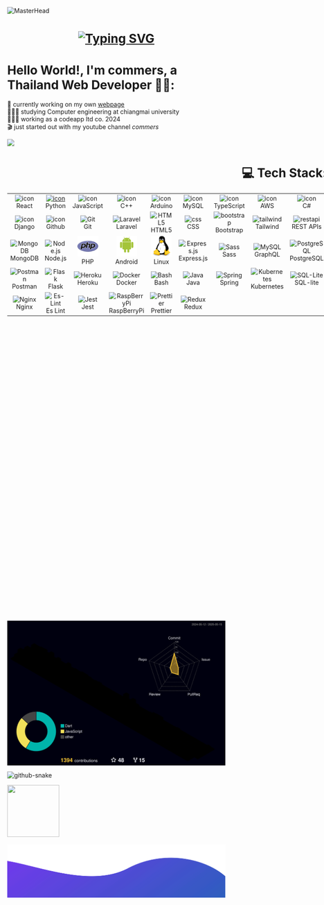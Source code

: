 ![MasterHead](https://camo.githubusercontent.com/069e3ef2850e722ccaef748bf8cdadafeed9fd4a9ee1436daebd7e820f4402a7/68747470733a2f2f666972656261736573746f726167652e676f6f676c65617069732e636f6d2f76302f622f666c6578692d636f64696e672e61707073706f742e636f6d2f6f2f64656d706769372d35323066386435662d363364342d343435332d383832322d6462633134396165323766382e6769663f616c743d6d6564696126746f6b656e3d39316330633762322d393363332d343032392d623031312d316138373033633537333064)

<!-- ![alt text](./top.svg) -->
<!-- <img src="banner_github.png" alt="GitHub Banner" width="100%" /> -->

<h1 align="center">
<a href="https://git.io/typing-svg"><img src="https://readme-typing-svg.herokuapp.com?font=Fira+Code&pause=1000&center=true&width=435&lines=Hi+There!%F0%9F%91%8B;I'm+cryptoclaw" alt="Typing SVG" /></a>
</h1>

# Hello World!, I'm commers, a Thailand Web Developer 👋🏼:

🛜 currently working on my own [webpage](https://www.tobiasmeyhoefer.de)<br>👨🏼‍🎓 studying Computer engineering at chiangmai university<br>👨🏼‍💻 working as a codeapp ltd co. 2024 <br>🎬 just started out with my youtube channel <i>commers</i>

<img src="https://user-images.githubusercontent.com/74038190/216649417-9acc58df-9186-4132-ad43-819a57babb67.gif" width="100">
<!-- <img align="right" height="300" wide="300" src="https://i.imgflip.com/65efzo.gif"  /> -->

<div style="display: flex; align-items: flex-start; gap: 12px; flex-wrap: nowrap; width: 100%;">
  <!-- ฝั่งซ้าย: Tech Stack -->
  <div style="flex: 1; text-align: right;">
    <h1>💻 Tech Stack:</h1>
    <!-- <p>
      <img src="https://img.shields.io/badge/typescript-%23007ACC.svg?style=for-the-badge&logo=typescript&logoColor=white">
      <img src="https://img.shields.io/badge/swift-F54A2A?style=for-the-badge&logo=swift&logoColor=white">
      <img src="https://img.shields.io/badge/c%23-%23239120.svg?style=for-the-badge&logo=csharp&logoColor=white">
      <img src="https://img.shields.io/badge/css3-%231572B6.svg?style=for-the-badge&logo=css3&logoColor=white">
      <img src="https://img.shields.io/badge/java-%23ED8B00.svg?style=for-the-badge&logo=openjdk&logoColor=white">
      <img src="https://img.shields.io/badge/html5-%23E34F26.svg?style=for-the-badge&logo=html5&logoColor=white">
      <img src="https://img.shields.io/badge/-GraphQL-E10098?style=for-the-badge&logo=graphql&logoColor=white">
      <img src="https://img.shields.io/badge/PowerShell-%235391FE.svg?style=for-the-badge&logo=powershell&logoColor=white">
      <img src="https://img.shields.io/badge/vercel-%23000000.svg?style=for-the-badge&logo=vercel&logoColor=white">
      <img src="https://img.shields.io/badge/AWS-%23FF9900.svg?style=for-the-badge&logo=amazon-aws&logoColor=white">
      <img src="https://img.shields.io/badge/GoogleCloud-%234285F4.svg?style=for-the-badge&logo=google-cloud&logoColor=white">
      <img src="https://img.shields.io/badge/angular-%23DD0031.svg?style=for-the-badge&logo=angular&logoColor=white">
      <img src="https://img.shields.io/badge/.NET-5C2D91?style=for-the-badge&logo=.net&logoColor=white">
      <img src="https://img.shields.io/badge/express.js-%23404d59.svg?style=for-the-badge&logo=express&logoColor=%2361DAFB">
      <img src="https://img.shields.io/badge/Electron-191970?style=for-the-badge&logo=Electron&logoColor=white">
      <img src="https://img.shields.io/badge/Next-black?style=for-the-badge&logo=next.js&logoColor=white">
      <img src="https://img.shields.io/badge/node.js-6DA55F?style=for-the-badge&logo=node.js&logoColor=white">
      <img src="https://img.shields.io/badge/redux-%23593d88.svg?style=for-the-badge&logo=redux&logoColor=white">
      <img src="https://img.shields.io/badge/react-%2320232a.svg?style=for-the-badge&logo=react&logoColor=%2361DAFB">
      <img src="https://img.shields.io/badge/vite-%23646CFF.svg?style=for-the-badge&logo=vite&logoColor=white">
      <img src="https://img.shields.io/badge/tailwindcss-%2338B2AC.svg?style=for-the-badge&logo=tailwind-css&logoColor=white">
      <img src="https://img.shields.io/badge/SASS-hotpink.svg?style=for-the-badge&logo=SASS&logoColor=white">
      <img src="https://img.shields.io/badge/nginx-%23009639.svg?style=for-the-badge&logo=nginx&logoColor=white">
      <img src="https://img.shields.io/badge/figma-%23F24E1E.svg?style=for-the-badge&logo=figma&logoColor=white">
      <img src="https://img.shields.io/badge/Framer-black?style=for-the-badge&logo=framer&logoColor=blue">
      <img src="https://img.shields.io/badge/Microsoft%20SQL%20Server-CC2927?style=for-the-badge&logo=microsoft%20sql%20server&logoColor=white">
      <img src="https://img.shields.io/badge/MongoDB-%234ea94b.svg?style=for-the-badge&logo=mongodb&logoColor=white">
      <img src="https://img.shields.io/badge/postgres-%23316192.svg?style=for-the-badge&logo=postgresql&logoColor=white">
      <img src="https://img.shields.io/badge/Firebase-039BE5?style=for-the-badge&logo=Firebase&logoColor=white">
      <img src="https://img.shields.io/badge/Adobe%20Audition-9999FF.svg?style=for-the-badge&logo=Adobe%20Audition&logoColor=white">
      <img src="https://img.shields.io/badge/adobe%20photoshop-%2331A8FF.svg?style=for-the-badge&logo=adobe%20photoshop&logoColor=white">
      <img src="https://img.shields.io/badge/Notion-%23000000.svg?style=for-the-badge&logo=notion&logoColor=white">
    -->

  <table align="center" >
  <tr>
    <td align="center" width="96">
        <img src="https://techstack-generator.vercel.app/react-icon.svg" alt="icon" width="65" height="65" />
      <br>React
    </td>
    <td align="center" width="96">
      <a href="#macropower-tech">
        <img src="https://techstack-generator.vercel.app/python-icon.svg" alt="icon" width="65" height="65" />
      </a>
      <br>Python
    </td>
    <td align="center" width="96">
        <img src="https://techstack-generator.vercel.app/js-icon.svg" alt="icon" width="65" height="65" />
      <br>JavaScript
    </td>
    <td align="center" width="96">
        <img src="https://techstack-generator.vercel.app/cpp-icon.svg" alt="icon" width="65" height="65" />
      <br>C++
    </td>
    <td align="center" width="96">
        <img src="https://cdn.worldvectorlogo.com/logos/arduino-1.svg" alt="icon" width="65" height="65" />
      <br>Arduino
    </td>
    <td align="center" width="96">
        <img src="https://techstack-generator.vercel.app/mysql-icon.svg" alt="icon" width="65" height="65" />
      <br>MySQL
    </td>
    <td align="center" width="96">
        <img src="https://techstack-generator.vercel.app/ts-icon.svg" alt="icon" width="65" height="65" />
      <br>TypeScript
    </td>
    <td align="center" width="96">
        <img src="https://techstack-generator.vercel.app/aws-icon.svg" alt="icon" width="65" height="65" />
      <br>AWS
    </td>
    <td align="center" width="96">
        <img src="https://techstack-generator.vercel.app/csharp-icon.svg" alt="icon" width="65" height="65" />
      <br>C#
    </td>
  </tr>
  <tr>
  <td align="center" width="96">
        <img src="https://techstack-generator.vercel.app/django-icon.svg" alt="icon" width="65" height="65" />
      <br>Django
    <td align="center" width="96">
        <img src="https://techstack-generator.vercel.app/github-icon.svg" alt="icon" width="65" height="65" />
      <br>Github
    </td>
    <td align="center" width="96"> 
        <img src="https://user-images.githubusercontent.com/25181517/192108372-f71d70ac-7ae6-4c0d-8395-51d8870c2ef0.png" width="48" height="48" alt="Git" />
      <br>Git
    </td>
    <td align="center"  width="96">
        <img src="https://skillicons.dev/icons?i=laravel" width="48" height="48" alt="Laravel" />
      <br>Laravel
    </td>
    <td align="center"  width="96">
        <img src="https://skillicons.dev/icons?i=html" width="48" height="48" alt="HTML5" />
      <br>HTML5
    </td>
    <td align="center" width="96">
        <img src="https://skillicons.dev/icons?i=css" width="48" height="48" alt="css" />
      <br>CSS
    </td>
    <td align="center"  width="96">
        <img src="https://skillicons.dev/icons?i=bootstrap" width="48" height="48" alt="bootstrap" />
      <br>Bootstrap
    </td>
    <td align="center" width="96">
        <img src="https://skillicons.dev/icons?i=tailwind" width="48" height="48" alt="tailwind" />
      <br>Tailwind
    </td>
    <td align="center" width="96">
        <img src="https://techstack-generator.vercel.app/restapi-icon.svg" width="48" height="48" alt="restapi" />
      <br>REST APIs
    </td>
  </tr>
 <tr>
      <td align="center" width="96">
        <img src="https://skillicons.dev/icons?i=mongodb" width="48" height="48" alt="MongoDB" />
      <br>MongoDB
    </td>
        <td align="center" width="96">
        <img src="https://skillicons.dev/icons?i=nodejs" width="48" height="48" alt="Node.js" />
      <br>Node.js
      </td>
      </td>
    <td align="center" width="96">
        <img src="https://raw.githubusercontent.com/devicons/devicon/master/icons/php/php-original.svg" width="48" height="48" alt="PHP" />
      <br>PHP
    </td>
            <td align="center" width="96">
        <img src="https://raw.githubusercontent.com/devicons/devicon/master/icons/android/android-original-wordmark.svg" width="48" height="48" alt="Android" />
      <br>Android
    </td>
              <td align="center" width="96">
        <img src="https://raw.githubusercontent.com/devicons/devicon/master/icons/linux/linux-original.svg" width="48" height="48" alt="Linux" />
      <br>Linux
    </td>
              <td align="center" width="96">
        <img src="https://img.icons8.com/?size=64&id=2ZOaTclOqD4q&format=png" width="48" height="48" alt="Express.js" />
      <br>Express.js
    </td>
              <td align="center" width="96">
        <img src="https://techstack-generator.vercel.app/sass-icon.svg" width="48" height="48" alt="Sass" />
      <br>Sass
    </td>
              <td align="center" width="96">
        <img src="https://techstack-generator.vercel.app/graphql-icon.svg" width="48" height="48" alt="MySQL" />
      <br>GraphQL
    </td>
    <td align="center" width="96">
        <img src="https://skillicons.dev/icons?i=postgres" width="48" height="48" alt="PostgreSQL" />
      <br>PostgreSQL
    </td>
 </tr>
 <tr>
      <td align="center" width="96">
        <img src="https://www.vectorlogo.zone/logos/getpostman/getpostman-icon.svg" width="48" height="48" alt="Postman" />
      <br>Postman
    </td>
        <td align="center" width="96">
        <img src="https://www.vectorlogo.zone/logos/palletsprojects_flask/palletsprojects_flask-ar21.svg" width="48" height="48" alt="Flask" />
      <br>Flask
      </td>
      </td>
    <td align="center" width="96">
        <img src="https://www.vectorlogo.zone/logos/heroku/heroku-icon.svg" width="48" height="48" alt="Heroku" />
      <br>Heroku
    </td>
            <td align="center" width="96">
        <img src="https://techstack-generator.vercel.app/docker-icon.svg" width="48" height="48" alt="Docker" />
      <br>Docker
    </td>
              <td align="center" width="96">
        <img src="https://d33wubrfki0l68.cloudfront.net/45825999a370278a2d392daafce3e7a95de0fff2/3bada/img/logo/svg/full_colored_light.svg" width="48" height="48" alt="Bash" />
      <br>Bash
    </td>
              <td align="center" width="96">
        <img src="https://techstack-generator.vercel.app/java-icon.svg" width="48" height="48" alt="Java" />
      <br>Java
    </td>
              <td align="center" width="96">
        <img src="https://www.vectorlogo.zone/logos/springio/springio-icon.svg" width="48" height="48" alt="Spring" />
      <br>Spring
    </td>
              <td align="center" width="96">
        <img src="https://techstack-generator.vercel.app/kubernetes-icon.svg" width="48" height="48" alt="Kubernetes" />
      <br>Kubernetes
    </td>
    <td align="center" width="96">
        <img src="https://www.vectorlogo.zone/logos/sqlite/sqlite-icon.svg" width="48" height="48" alt="SQL-Lite" />
      <br>SQL-lite
    </td>
 </tr>
 <tr>
      <td align="center" width="96">
        <img src="https://techstack-generator.vercel.app/nginx-icon.svg" width="48" height="48" alt="Nginx" />
      <br>Nginx
    </td>
        <td align="center" width="96">
        <img src="https://techstack-generator.vercel.app/eslint-icon.svg" width="48" height="48" alt="Es-Lint" />
      <br>Es Lint
      </td>
<!--       </td>
    <td align="center" width="96">
        <img src="https://www.vectorlogo.zone/logos/heroku/heroku-icon.svg" width="48" height="48" alt="Heroku" />
      <br>Heroku
    </td>
            <td align="center" width="96">
        <img src="https://techstack-generator.vercel.app/docker-icon.svg" width="48" height="48" alt="Docker" />
      <br>Docker
    </td>
              <td align="center" width="96">
        <img src="https://d33wubrfki0l68.cloudfront.net/45825999a370278a2d392daafce3e7a95de0fff2/3bada/img/logo/svg/full_colored_light.svg" width="48" height="48" alt="Bash" />
      <br>Bash
    </td> -->
              <td align="center" width="96">
        <img src="https://techstack-generator.vercel.app/jest-icon.svg" width="48" height="48" alt="Jest" />
      <br>Jest
    </td>
              <td align="center" width="96">
        <img src="https://techstack-generator.vercel.app/raspberrypi-icon.svg" width="48" height="48" alt="RaspBerryPi" />
      <br>RaspBerryPi
    </td>
              <td align="center" width="96">
        <img src="https://techstack-generator.vercel.app/prettier-icon.svg" width="48" height="48" alt="Prettier" />
      <br>Prettier
    </td>
    <td align="center" width="96">
        <img src="https://techstack-generator.vercel.app/redux-icon.svg" width="48" height="48" alt="Redux" />
      <br>Redux
    </td>
 </tr>
    
</table>
    </p>
  </div>

<h1 align="center" style="
  display: inline-block;
  width: calc(32px * 24);
  height: 32px;
  background-image: url('https://fonts.gstatic.com/s/e/notoemoji/latest/1f495/512.gif');
  background-repeat: repeat-x;
">
</h1>

<img align="right" alt="GIF" src="https://github.com/Aquarius-blake/Images/blob/main/Profile/gifs/programmer.gif" width="240" />
  
<h2>:notes: Now playing <!-- <a href="https://www.last.fm/user/carol-helo"><img alt="last song I've listened to" src="https://badges.lastfm.workers.dev/last-played?user=carol-helo&color=7E3ACE&logoColor=7E3ACE&label=Last+song+I've+listened+to"></a></h2>-->
</br>
<a href="https://open.spotify.com/user/31lnn6iv3gugv4kpc2mjusnwv7cq"><img src="https://spotify-now-playing-carol42.vercel.app/api/spotify" alt="Now playing on Spotify" ></a>

<details>
    <summary>Recently played</summary>
    <a href="https://open.spotify.com/user/31lnn6iv3gugv4kpc2mjusnwv7cq"><img src="https://spotify-recently-played-readme.vercel.app/api?user=31lnn6iv3gugv4kpc2mjusnwv7cq&unique=true&count=10" alt="Spotify recently played"></a>
</details>

 

<h1 align="center">
  <!-- คัดลอกบรรทัดนี้หลาย ๆ รอบ -->
  <img src="https://fonts.gstatic.com/s/e/notoemoji/latest/1f495/512.gif" alt="💕" width="32" height="32">
  <img src="https://fonts.gstatic.com/s/e/notoemoji/latest/1f495/512.gif" alt="💕" width="32" height="32">
  <img src="https://fonts.gstatic.com/s/e/notoemoji/latest/1f495/512.gif" alt="💕" width="32" height="32">
  <img src="https://fonts.gstatic.com/s/e/notoemoji/latest/1f495/512.gif" alt="💕" width="32" height="32">
  <img src="https://fonts.gstatic.com/s/e/notoemoji/latest/1f495/512.gif" alt="💕" width="32" height="32">
  <img src="https://fonts.gstatic.com/s/e/notoemoji/latest/1f495/512.gif" alt="💕" width="32" height="32">
  <img src="https://fonts.gstatic.com/s/e/notoemoji/latest/1f495/512.gif" alt="💕" width="32" height="32">
  <img src="https://fonts.gstatic.com/s/e/notoemoji/latest/1f495/512.gif" alt="💕" width="32" height="32">
  <img src="https://fonts.gstatic.com/s/e/notoemoji/latest/1f495/512.gif" alt="💕" width="32" height="32">
  <img src="https://fonts.gstatic.com/s/e/notoemoji/latest/1f495/512.gif" alt="💕" width="32" height="32">
  <img src="https://fonts.gstatic.com/s/e/notoemoji/latest/1f495/512.gif" alt="💕" width="32" height="32">
  <img src="https://fonts.gstatic.com/s/e/notoemoji/latest/1f495/512.gif" alt="💕" width="32" height="32">
  <img src="https://fonts.gstatic.com/s/e/notoemoji/latest/1f495/512.gif" alt="💕" width="32" height="32">
  <img src="https://fonts.gstatic.com/s/e/notoemoji/latest/1f495/512.gif" alt="💕" width="32" height="32">
  <img src="https://fonts.gstatic.com/s/e/notoemoji/latest/1f495/512.gif" alt="💕" width="32" height="32">
  <img src="https://fonts.gstatic.com/s/e/notoemoji/latest/1f495/512.gif" alt="💕" width="32" height="32">
  <img src="https://fonts.gstatic.com/s/e/notoemoji/latest/1f495/512.gif" alt="💕" width="32" height="32">
  <img src="https://fonts.gstatic.com/s/e/notoemoji/latest/1f495/512.gif" alt="💕" width="32" height="32">
  <img src="https://fonts.gstatic.com/s/e/notoemoji/latest/1f495/512.gif" alt="💕" width="32" height="32">
  <img src="https://fonts.gstatic.com/s/e/notoemoji/latest/1f495/512.gif" alt="💕" width="32" height="32">
  <!-- ซ้ำไปเรื่อย ๆ -->
</h1>

  <!-- ฝั่งขวา: รูปภาพ -->
  <div style="flex-shrink: 0;" align="center">
    <img height="150" src="https://media1.giphy.com/media/v1.Y2lkPTc5MGI3NjExcjMxYnlwejAyY3d1ejM2NnhobXBhc2FjaWs5a3VlYzZ1ajd1bTJvbCZlcD12MV9pbnRlcm5hbF9naWZfYnlfaWQmY3Q9Zw/tgFEc3UjgE14TJa7TC/giphy.gif" alt="Tech Image">
    <img height="150" src="https://media.giphy.com/media/aZy20NTYLaS9upf9O2/giphy.gif?cid=ecf05e47p5k9ioailunr5olv8a52xfc6tz1ols4fme4yrd6u&ep=v1_gifs_related&rid=giphy.gif&ct=g" alt="Tech Image">
    <img height="150" src="https://media.giphy.com/media/Rk6IMQKg4NCNjxggGd/giphy.gif?cid=ecf05e47p5k9ioailunr5olv8a52xfc6tz1ols4fme4yrd6u&ep=v1_gifs_related&rid=giphy.gif&ct=g" alt="Tech Image">
    <img height="150" src="https://media.giphy.com/media/3o6wrmwHYVAz7Q4wTK/giphy.gif?cid=ecf05e47aozy3c4qo307gthdz17cwbrldv3khhlwfehj4bsi&ep=v1_gifs_related&rid=giphy.gif&ct=g" alt="Tech Image">
  </div>

<h1 align="center">
  <picture>
  <source srcset="https://fonts.gstatic.com/s/e/notoemoji/latest/1f47e/512.webp" type="image/webp">
  <img src="https://fonts.gstatic.com/s/e/notoemoji/latest/1f47e/512.gif" alt="👾" width="32" height="32">
</picture>
  <picture>
  <source srcset="https://fonts.gstatic.com/s/e/notoemoji/latest/1f47e/512.webp" type="image/webp">
  <img src="https://fonts.gstatic.com/s/e/notoemoji/latest/1f47e/512.gif" alt="👾" width="32" height="32">
</picture>
  <picture>
  <source srcset="https://fonts.gstatic.com/s/e/notoemoji/latest/1f47e/512.webp" type="image/webp">
  <img src="https://fonts.gstatic.com/s/e/notoemoji/latest/1f47e/512.gif" alt="👾" width="32" height="32">
</picture>
  <picture>
  <source srcset="https://fonts.gstatic.com/s/e/notoemoji/latest/1f47e/512.webp" type="image/webp">
  <img src="https://fonts.gstatic.com/s/e/notoemoji/latest/1f47e/512.gif" alt="👾" width="32" height="32">
</picture>
  <picture>
  <source srcset="https://fonts.gstatic.com/s/e/notoemoji/latest/1f47e/512.webp" type="image/webp">
  <img src="https://fonts.gstatic.com/s/e/notoemoji/latest/1f47e/512.gif" alt="👾" width="32" height="32">
</picture>
<picture>
  <source srcset="https://fonts.gstatic.com/s/e/notoemoji/latest/1f47e/512.webp" type="image/webp">
  <img src="https://fonts.gstatic.com/s/e/notoemoji/latest/1f47e/512.gif" alt="👾" width="32" height="32">
</picture>
<picture>
  <source srcset="https://fonts.gstatic.com/s/e/notoemoji/latest/1f47e/512.webp" type="image/webp">
  <img src="https://fonts.gstatic.com/s/e/notoemoji/latest/1f47e/512.gif" alt="👾" width="32" height="32">
</picture>
<picture>
  <source srcset="https://fonts.gstatic.com/s/e/notoemoji/latest/1f47e/512.webp" type="image/webp">
  <img src="https://fonts.gstatic.com/s/e/notoemoji/latest/1f47e/512.gif" alt="👾" width="32" height="32">
</picture>
<picture>
  <source srcset="https://fonts.gstatic.com/s/e/notoemoji/latest/1f47e/512.webp" type="image/webp">
  <img src="https://fonts.gstatic.com/s/e/notoemoji/latest/1f47e/512.gif" alt="👾" width="32" height="32">
</picture>
<picture>
  <source srcset="https://fonts.gstatic.com/s/e/notoemoji/latest/1f47e/512.webp" type="image/webp">
  <img src="https://fonts.gstatic.com/s/e/notoemoji/latest/1f47e/512.gif" alt="👾" width="32" height="32">
</picture>
<picture>
  <source srcset="https://fonts.gstatic.com/s/e/notoemoji/latest/1f47e/512.webp" type="image/webp">
  <img src="https://fonts.gstatic.com/s/e/notoemoji/latest/1f47e/512.gif" alt="👾" width="32" height="32">
</picture>
  <picture>
  <source srcset="https://fonts.gstatic.com/s/e/notoemoji/latest/1f47e/512.webp" type="image/webp">
  <img src="https://fonts.gstatic.com/s/e/notoemoji/latest/1f47e/512.gif" alt="👾" width="32" height="32">
</picture>
  <picture>
  <source srcset="https://fonts.gstatic.com/s/e/notoemoji/latest/1f47e/512.webp" type="image/webp">
  <img src="https://fonts.gstatic.com/s/e/notoemoji/latest/1f47e/512.gif" alt="👾" width="32" height="32">
</picture>
  <picture>
  <source srcset="https://fonts.gstatic.com/s/e/notoemoji/latest/1f47e/512.webp" type="image/webp">
  <img src="https://fonts.gstatic.com/s/e/notoemoji/latest/1f47e/512.gif" alt="👾" width="32" height="32">
</picture>
  <picture>
  <source srcset="https://fonts.gstatic.com/s/e/notoemoji/latest/1f47e/512.webp" type="image/webp">
  <img src="https://fonts.gstatic.com/s/e/notoemoji/latest/1f47e/512.gif" alt="👾" width="32" height="32">
</picture>
<picture>
  <source srcset="https://fonts.gstatic.com/s/e/notoemoji/latest/1f47e/512.webp" type="image/webp">
  <img src="https://fonts.gstatic.com/s/e/notoemoji/latest/1f47e/512.gif" alt="👾" width="32" height="32">
</picture>
<picture>
  <source srcset="https://fonts.gstatic.com/s/e/notoemoji/latest/1f47e/512.webp" type="image/webp">
  <img src="https://fonts.gstatic.com/s/e/notoemoji/latest/1f47e/512.gif" alt="👾" width="32" height="32">
</picture>
<picture>
  <source srcset="https://fonts.gstatic.com/s/e/notoemoji/latest/1f47e/512.webp" type="image/webp">
  <img src="https://fonts.gstatic.com/s/e/notoemoji/latest/1f47e/512.gif" alt="👾" width="32" height="32">
</picture>
<picture>
  <source srcset="https://fonts.gstatic.com/s/e/notoemoji/latest/1f47e/512.webp" type="image/webp">
  <img src="https://fonts.gstatic.com/s/e/notoemoji/latest/1f47e/512.gif" alt="👾" width="32" height="32">
</picture>
<picture>
  <source srcset="https://fonts.gstatic.com/s/e/notoemoji/latest/1f47e/512.webp" type="image/webp">
  <img src="https://fonts.gstatic.com/s/e/notoemoji/latest/1f47e/512.gif" alt="👾" width="32" height="32">
</picture>
  
</h1>

</div>

<p><img align="center" src="https://github.com/Aquarius-blake/Aquarius-blake/blob/main/profile-3d-contrib/profile-night-rainbow.svg" alt="Aquarius Blake" ></p>

<picture>
  <source media="(prefers-color-scheme: dark)" srcset="https://raw.githubusercontent.com/tobiasmeyhoefer/tobiasmeyhoefer/output/github-snake-dark.svg" />
  <source media="(prefers-color-scheme: light)" srcset="https://raw.githubusercontent.com/tobiasmeyhoefer/tobiasmeyhoefer/output/github-snake.svg" />
  <img alt="github-snake" src="https://raw.githubusercontent.com/tobiasmeyhoefer/tobiasmeyhoefer/output/github-snake.svg" />
</picture>

<a href="https://paypal.me/commers158?country.x=TH&locale.x=en_GB" target="_blank"><img loading="lazy" src="https://upload.wikimedia.org/wikipedia/commons/b/b5/PayPal.svg" width="120" height="120"></a>


![alt text](./bottom.svg)

<!--
```
███████████████████████████████████████████  ██╗  ██╗███████╗██╗     ██╗      ██████╗
███████████████████████████████████████████  ██║  ██║██╔════╝██║     ██║     ██╔═══██╗
██████████████████`.        ╙██████████████  ███████║█████╗  ██║     ██║     ██║   ██║
███████████████▀  ¿▓▓▓▓▓▓▓▓▄/ "████████████  ██╔══██║██╔══╝  ██║     ██║     ██║   ██║
█████████████▀.  ▓▓▓▓▓▓▓▓▓▓▓▓   ▐██████████  ██║  ██║███████╗███████╗███████╗╚██████╔╝▄█╗
█████████████ `  ▓▓▓▓▓▓▓▓▓▓▓▓  ` ██████████  ╚═╝  ╚═╝╚══════╝╚══════╝╚══════╝ ╚═════╝ ╚═╝
█████████████ `  ▓▓▓▓▓▓▓▓▓▓▓▓   ▄██████████
██████████████▌  ▀▀▓▓▓▓▓▓▓▌╓╖. ████████████  ███╗   ██╗██╗ ██████╗███████╗  ████████╗ ██████╗
████████████████▄ ╩╦╙▀▀▀▀▀ ╣`,█████████████  ████╗  ██║██║██╔════╝██╔════╝  ╚══██╔══╝██╔═══██╗
█████████▀▀▀▀█████▄▄ .... ,▄███████▀███████  ██╔██╗ ██║██║██║     █████╗       ██║   ██║   ██║
███████▀  ╪╢%╦══~╓,└ ╚▒▒▒ ╙▀|,╓╓═╤H   ▀████  ██║╚██╗██║██║██║     ██╔══╝       ██║   ██║   ██║
██████   ║▒▒▒▒▒▒▒▒▒▒╢╦ ╘ -╣▒▒▒▒▒▒▒▒▒╢╕   ▀█  ██║ ╚████║██║╚██████╗███████╗     ██║   ╚██████╔╝
██████▄          ═╕╕╕╕╕═╕═══════       ▄▄▄▄  ╚═╝  ╚═══╝╚═╝ ╚═════╝╚══════╝     ╚═╝    ╚═════╝
█████▌         ╕   ╩▒▒▒▒▒▒▒▒▒Ñ          ███
███████`╔▒▒╣ █ ▒▒m   ╚▒╢▒▒▒╩ -╣▒ ▌ ▒▒▒ ████  ███╗   ███╗███████╗███████╗████████╗  ██╗   ██╗ ██████╗ ██╗   ██╗
██████╜ ▒▒▒ ▄█ Ñ   -   S.  ═▒▒▒▒ █ ║▒▒╕└███  ████╗ ████║██╔════╝██╔════╝╚══██╔══╝  ╚██╗ ██╔╝██╔═══██╗██║   ██║
╤╣"╣╩═     ╒██   ═╣▒▒ `Ñ╛        █▌ ▒▒▒ ███  ██╔████╔██║█████╗  █████╗     ██║      ╚████╔╝ ██║   ██║██║   ██║
╤╣▒╣╩═",▄▄████  ▒▒╣"     ''''''' ▀▀     `██  ██║╚██╔╝██║██╔══╝  ██╔══╝     ██║       ╚██╔╝  ██║   ██║██║   ██║
█████████████         ---------    L'▒▒▒ ██  ██║ ╚═╝ ██║███████╗███████╗   ██║        ██║   ╚██████╔╝╚██████╔╝
▀▀▀▀▀▀▀▀▀▀▀▀▀      '╧╧╧╧╧╧╧╧╧`     ╚ ╧╧╧- ▀  ╚═╝     ╚═╝╚══════╝╚══════╝   ╚═╝        ╚═╝    ╚═════╝  ╚═════╝
```
-->
